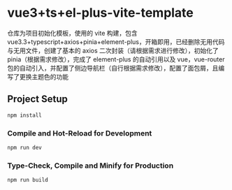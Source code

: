 # vue3+ts+el-plus-vite-template

仓库为项目初始化模板，使用的 vite 构建，包含 vue3.3+typescript+axios+pinia+element-plus，开箱即用，已经删除无用代码与无用文件，创建了基本的 axios 二次封装（请根据需求进行修改），初始化了 pinia（根据需求修改），完成了 element-plus 的自动引用以及 vue，vue-router 包的自动引入，并配置了侧边导航栏（自行根据需求修改），配置了面包屑，且编写了更换主题色的功能

## Project Setup

```sh
npm install
```

### Compile and Hot-Reload for Development

```sh
npm run dev
```

### Type-Check, Compile and Minify for Production

```sh
npm run build
```

